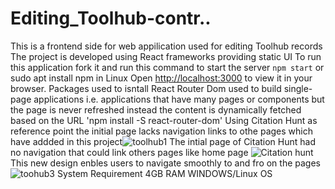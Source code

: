 # Editing_Toolhub-contr..
This is a frontend side for web appilication used for editing Toolhub records
The project is developed using React frameworks providing static UI
To run this application fork it and run this command to start the server
`npm start`
or
 sudo apt install npm in Linux
Open [http://localhost:3000](http://localhost:3000) to view it in your browser.
Packages used to isntall React Router Dom  used to build single-page applications i.e. applications that have many pages or components but the page is never refreshed instead the content is dynamically fetched based on the URL
'npm install -S react-router-dom'
Using  Citation Hunt as reference point the initial page lacks navigation links to othe pages which have addded in this project![toolhub1](https://user-images.githubusercontent.com/97939107/196722488-b29b4ab8-c868-4126-9ee2-cfa2fbc75656.PNG)
The intial page of  Citation Hunt had no navigation that could link others pages like home page ![Citation hunt](https://user-images.githubusercontent.com/97939107/196723159-a773a375-7cbe-404a-948b-dc10e73335df.PNG)
This new design enbles users to navigate smoothly to and fro on the pages![toohub3](https://user-images.githubusercontent.com/97939107/196724501-7a338911-a007-4562-8539-a10ec261b1bd.PNG)
System Requirement
4GB RAM WINDOWS/Linux OS 
